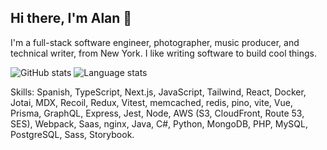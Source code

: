 ## Hi there, I'm Alan 👋

I'm a full-stack software engineer, photographer, music producer, and technical writer, from New York. I like writing software to build cool things.

![GitHub stats](https://github-readme-stats.vercel.app/api?username=alanmorel&show_icons=true&count_private=true&hide=contribs&theme=graywhite)
![Language stats](https://github-readme-stats.vercel.app/api/top-langs/?username=alanmorel&layout=compact&theme=graywhite)

Skills: Spanish, TypeScript, Next.js, JavaScript, Tailwind, React, Docker, Jotai, MDX, Recoil, Redux, Vitest, memcached, redis, pino, vite, Vue, Prisma, GraphQL, Express, Jest, Node, AWS (S3, CloudFront, Route 53, SES), Webpack, Saas, nginx, Java, C#, Python, MongoDB, PHP, MySQL, PostgreSQL, Sass, Storybook.
